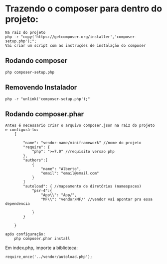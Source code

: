 # Trazendo o composer para dentro do projeto:
    Na raiz do projeto
    php -r "copy('https://getcomposer.org/installer','composer-setup.php');";
    Vai criar um script com as instruções de instalação do composer

## Rodando composer

    php composer-setup.php

## Removendo Instalador

    php -r "unlink('composer-setup.php');"

## Rodando composer.phar

    Antes é necessario criar o arquivo composer.json na raiz do projeto
    e configurá-lo:
        {

            "name": "vendor-name/miniframework" //nome do projeto
            "require": {
                "php": ">=7.0" //requisito versao php
            },
            "authors":[
                {
                    "name": "Alberto",
                    "email": "email@email.com"
                }
            ]
            "autoload": { //mapeamento de diretórios (namespaces)
                "psr-4":{
                    "App\\": "App/",
                    "MF\\": "vendor/MF/" //vendor vai apontar pra essa dependencia

                }
            }

        }

    após configuração:
        php composer.phar install

Em index.php, importe a biblioteca:
    
    require_once('../vendor/autoload.php');
